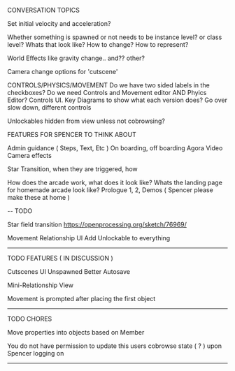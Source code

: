 CONVERSATION TOPICS

Set initial velocity and acceleration?

Whether something is spawned or not needs to be instance level? or class level? Whats that look like? How to change? How to represent?

World Effects like gravity change.. and?? other?

Camera change options for 'cutscene'

CONTROLS/PHYSICS/MOVEMENT
Do we have two sided labels in the checkboxes?
Do we need Controls and Movement editor AND Phyics Editor?
Controls UI. Key Diagrams to show what each version does?
Go over slow down, different controls

Unlockables hidden from view unless not cobrowsing?

FEATURES FOR SPENCER TO THINK ABOUT

Admin guidance ( Steps, Text, Etc )
On boarding, off boarding
Agora Video Camera effects

Star Transition, when they are triggered, how 

How does the arcade work, what does it look like?
Whats the landing page for homemade arcade look like?
Prologue 1, 2, Demos ( Spencer please make these at home )

--
TODO

Star field transition
https://openprocessing.org/sketch/76969/

Movement
Relationship UI
Add Unlockable to everything

--------

TODO FEATURES ( IN DISCUSSION )

Cutscenes UI
Unspawned
Better Autosave

Mini-Relationship View

Movement is prompted after placing the first object

------

TODO CHORES 

Move properties into objects based on Member

You do not have permission to update this users cobrowse state ( ? ) upon Spencer logging on 

------